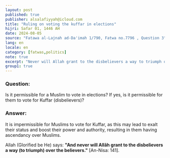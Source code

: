```yaml
---
layout: post
published: true
publisher: alsalafiyyah@icloud.com
title: "Ruling on voting the kuffar in elections"
hijri: Safar 01, 1446 AH
date: 2024-08-05
source: "Fatawa al-Lajnah ad-Da'imah 1/790, Fatwa no.7796 , Question 3"
lang: en
locale: en
category: [fatwas,politics]
note: true
excerpt: "Never will Allah grant to the disbelievers a way to triumph over the believers."
group1: true
---
```


### Question: 
Is it permissible for a Muslim to vote in elections? If yes, is it permissible for them to vote for Kuffar (disbelievers)?

### Answer: 
It is impermissible for Muslims to vote for Kuffar, as this may lead to exalt their status and boost their power and authority, resulting in them having ascendancy over Muslims. 

Allah (Glorified be He) says: **"And never will Allâh grant to the disbelievers a way (to triumph) over the believers."** [An-Nisa: 141]. 
